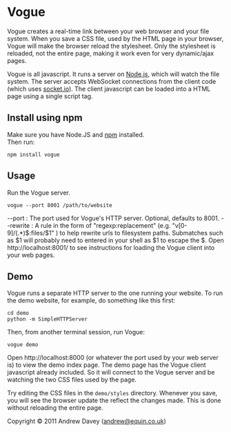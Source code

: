 # Vogue

Vogue creates a real-time link between your web browser and your file system. When you save 
a CSS file, used by the HTML page in your browser, Vogue will make the browser reload the 
stylesheet. Only the stylesheet is reloaded, not the entire page, making it work
even for very dynamic/ajax pages.

Vogue is all javascript. It runs a server on [Node.js](http://nodejs.org/), 
which will watch the file system. 
The server accepts WebSocket connections from the client code 
(which uses [socket.io](http://socket.io/)).
The client javascript can be loaded into a HTML page using a single script tag.

## Install using npm
Make sure you have Node.JS and [npm](http://npmjs.org/) installed.  
Then run: 

    npm install vogue

## Usage
Run the Vogue server.

    vogue --port 8001 /path/to/website

--port : The port used for Vogue's HTTP server. Optional, defaults to 8001.
--rewrite : A rule in the form of "regexp:replacement" (e.g. "v[0-9]/(.*)$:files/\$1" ) to help rewrite urls to filesystem paths. 
Submatches such as $1 will probably need to entered in your shell as \$1 to escape the $. 
Open http://localhost:8001/ to see instructions for loading the Vogue client into your
web pages.

## Demo
Vogue runs a separate HTTP server to the one running your website.
To run the demo website, for example, do something like this first:
  
    cd demo  
    python -m SimpleHTTPServer

Then, from another terminal session, run Vogue:

    vogue demo

Open http://localhost:8000 (or whatever the port used by your web server is) 
to view the demo index page. The demo page has the Vogue client javascript already included.
So it will connect to the Vogue server and be watching the two CSS files used by the page.

Try editing the CSS files in the `demo/styles` directory. Whenever you save, you will see the 
browser update the reflect the changes made. This is done without reloading the entire page.

Copyright &copy; 2011 Andrew Davey (andrew@equin.co.uk)
